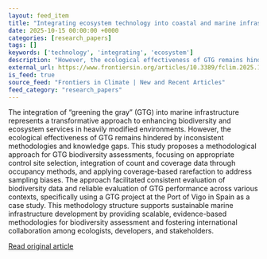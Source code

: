 ```yaml
---
layout: feed_item
title: "Integrating ecosystem technology into coastal and marine infrastructure: biodiversity assessments and methodologies for comparative analyses"
date: 2025-10-15 00:00:00 +0000
categories: [research_papers]
tags: []
keywords: ['technology', 'integrating', 'ecosystem']
description: "However, the ecological effectiveness of GTG remains hindered by inconsistent methodologies and knowledge gaps"
external_url: https://www.frontiersin.org/articles/10.3389/fclim.2025.1529019
is_feed: true
source_feed: "Frontiers in Climate | New and Recent Articles"
feed_category: "research_papers"
---
```


The integration of “greening the gray” (GTG) into marine infrastructure represents a transformative approach to enhancing biodiversity and ecosystem services in heavily modified environments. However, the ecological effectiveness of GTG remains hindered by inconsistent methodologies and knowledge gaps. This study proposes a methodological approach for GTG biodiversity assessments, focusing on appropriate control site selection, integration of count and coverage data through occupancy methods, and applying coverage-based rarefaction to address sampling biases. The approach facilitated consistent evaluation of biodiversity data and reliable evaluation of GTG performance across various contexts, specifically using a GTG project at the Port of Vigo in Spain as a case study. This methodology structure supports sustainable marine infrastructure development by providing scalable, evidence-based methodologies for biodiversity assessment and fostering international collaboration among ecologists, developers, and stakeholders.

[Read original article](https://www.frontiersin.org/articles/10.3389/fclim.2025.1529019)

